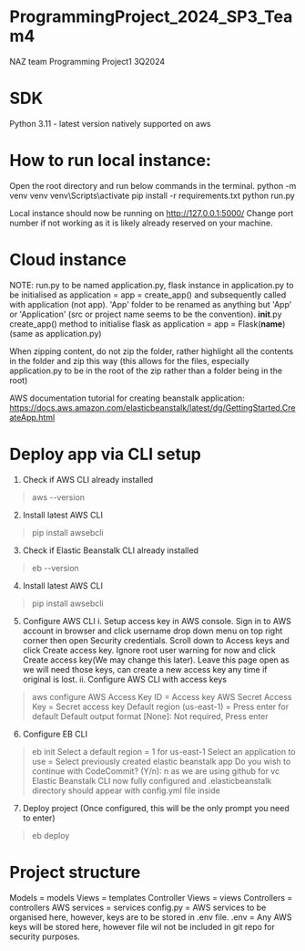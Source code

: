 # ProgrammingProject_2024_SP3_Team4
NAZ team Programming Project1 3Q2024

# SDK
Python 3.11 - latest version natively supported on aws

# How to run local instance:
Open the root directory and run below commands in the terminal.
python -m venv venv
venv\Scripts\activate
pip install -r requirements.txt
python run.py

Local instance should now be running on http://127.0.0.1:5000/
Change port number if not working as it is likely already reserved on your machine.

# Cloud instance
NOTE: run.py to be named application.py, flask instance in application.py to be initialised as application = app = create_app() and subsequently called with application (not app). 'App' folder to be renamed as anything but 'App' or 'Application' (src or project name seems to be the convention). __init__.py create_app() method to initialise flask as application = app = Flask(__name__) (same as application.py)

When zipping content, do not zip the folder, rather highlight all the contents in the folder and zip this way (this allows for the files, especially application.py to be in the root of the zip rather than a folder being in the root)

AWS documentation tutorial for creating beanstalk application: https://docs.aws.amazon.com/elasticbeanstalk/latest/dg/GettingStarted.CreateApp.html

# Deploy app via CLI setup
1. Check if AWS CLI already installed
> aws --version
2. Install latest AWS CLI
> pip install awsebcli 
3. Check if Elastic Beanstalk CLI already installed
> eb --version
4. Install latest AWS CLI
> pip install awsebcli
5. Configure AWS CLI
i. Setup access key in AWS console.
Sign in to AWS account in browser and click username drop down menu on top right corner then open Security credentials.
Scroll down to Access keys and click Create access key. Ignore root user warning for now and click Create access key(We may change this later).
Leave this page open as we will need those keys, can create a new access key any time if original is lost.
ii. Configure AWS CLI with access keys
> aws configure
AWS Access Key ID = Access key
AWS Secret Access Key = Secret access key
Default region (us-east-1) = Press enter for default
Default output format [None]: Not required, Press enter
6. Configure EB CLI
> eb init 
Select a default region =  1 for us-east-1
Select an application to use = Select previously created elastic beanstalk app
Do you wish to continue with CodeCommit? (Y/n): n as we are using github for vc
Elastic Beanstalk CLI now fully configured and .elasticbeanstalk directory should appear with config.yml file inside
7. Deploy project (Once configured, this will be the only prompt you need to enter)
> eb deploy




# Project structure
Models = models
Views = templates
Controller Views = views
Controllers = controllers
AWS services = services
config.py = AWS services to be organised here, however, keys are to be stored in .env file.
.env = Any AWS keys will be stored here, however file wil not be included in git repo for security purposes.